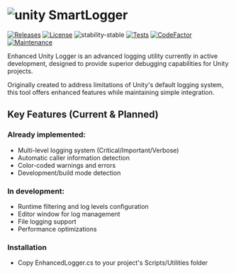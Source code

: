 # ![unity](https://img.shields.io/badge/Unity-100000?style=for-the-badge&logo=unity&logoColor=white) SmartLogger

[![Releases](https://img.shields.io/github/v/release/llarean/unity-smart-logger)](https://github.com/llarean/unity-smart-logger/releases)
[![License](https://img.shields.io/badge/license-MIT-green.svg)](https://github.com/LLarean/unity-smart-logger/blob/master/LICENSE.txt)
![stability-stable](https://img.shields.io/badge/stability-unstable-yellow.svg)
[![Tests](https://img.shields.io/badge/Tests-NUnit-green.svg)]()
[![CodeFactor](https://www.codefactor.io/repository/github/llarean/unity-smart-logger/badge)](https://www.codefactor.io/repository/github/llarean/unity-smart-logger)
[![Maintenance](https://img.shields.io/badge/Maintained%3F-yes-green.svg)](https://GitHub.com/llarean/unity-smart-logger/graphs/commit-activity)

Enhanced Unity Logger is an advanced logging utility currently in active development, designed to provide superior debugging capabilities for Unity projects.

Originally created to address limitations of Unity's default logging system, this tool offers enhanced features while maintaining simple integration.

## Key Features (Current & Planned)

### Already implemented:
- Multi-level logging system (Critical/Important/Verbose)
- Automatic caller information detection
- Color-coded warnings and errors
- Development/build mode detection

### In development:
- Runtime filtering and log levels configuration
- Editor window for log management
- File logging support
- Performance optimizations

### Installation
- Copy EnhancedLogger.cs to your project's Scripts/Utilities folder
